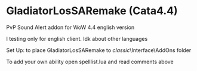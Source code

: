 # GladiatorLosSARemake (Cata4.4)
PvP Sound Alert addon for WoW 4.4 english version

I testing only for english client. Idk about other languages

Set Up:
to place GladiatorLosSARemake to _classic_\Interface\AddOns folder

To add your own ability open spelllist.lua and read comments above
